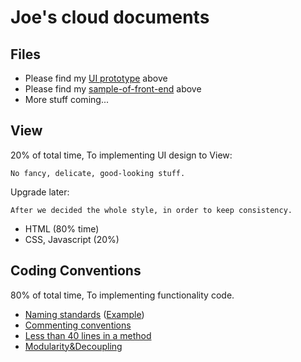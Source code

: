 # Joe's cloud documents

## Files
  - Please find my [UI prototype](https://github.com/sfpprxy/myhub/tree/master/UI%20Prototype) above
  - Please find my [sample-of-front-end](https://github.com/sfpprxy/myhub/tree/master/sample-of-front-end) above
  - More stuff coming...

## View
20% of total time, To implementing UI design to View:

    No fancy, delicate, good-looking stuff.

Upgrade later:

    After we decided the whole style, in order to keep consistency.

  - HTML (80% time)
  - CSS, Javascript (20%)

## Coding Conventions
80% of total time, To implementing functionality code.

  - [Naming standards](https://msdn.microsoft.com/en-us/library/x2dbyw72(v=vs.71).aspx) ([Example](https://raw.githubusercontent.com/sfpprxy/myhub/master/Archive/Project%20C%23%20-%207.png))
  - [Commenting conventions](https://msdn.microsoft.com/zh-cn/library/ff926074.aspx#Anchor_2)
  - [Less than 40 lines in a method](https://raw.githubusercontent.com/sfpprxy/myhub/master/Archive/Project%20C%23%20-%208.png)
  - [Modularity&Decoupling](http://www.answers.com/Q/What_does_Decoupling_mean_in_Object_Oriented_System)
